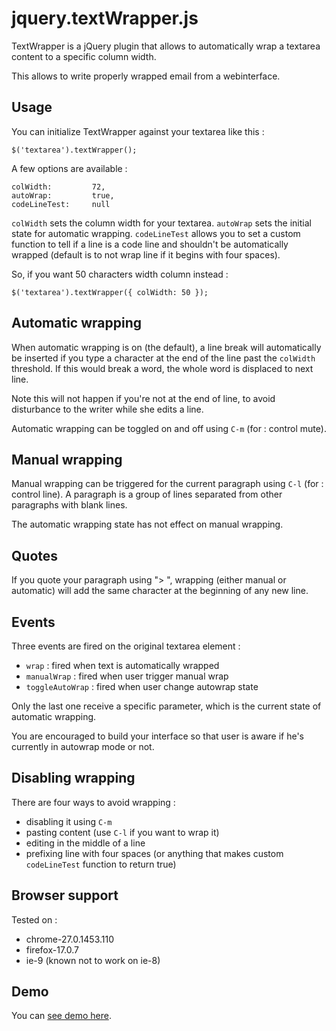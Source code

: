 # jquery.textWrapper.js

TextWrapper is a jQuery plugin that allows to automatically wrap a 
textarea content to a specific column width. 

This allows to write properly wrapped email from a webinterface.


## Usage

You can initialize TextWrapper against your textarea like this :

    $('textarea').textWrapper();

A few options are available :

    colWidth:         72,
    autoWrap:         true,
    codeLineTest:     null

`colWidth` sets the column width for your textarea. `autoWrap` sets the 
initial state for automatic wrapping. `codeLineTest` allows you to set 
a custom function to tell if a line is a code line and shouldn't be 
automatically wrapped (default is to not wrap line if it begins with 
four spaces).

So, if you want 50 characters width column instead :

    $('textarea').textWrapper({ colWidth: 50 });


## Automatic wrapping

When automatic wrapping is on (the default), a line break will 
automatically be inserted if you type a character at the end of the 
line past the `colWidth` threshold. If this would break a word, the 
whole word is displaced to next line.

Note this will not happen if you're not at the end of line, to avoid 
disturbance to the writer while she edits a line.

Automatic wrapping can be toggled on and off using `C-m` (for : control
mute).


## Manual wrapping

Manual wrapping can be triggered for the current paragraph using `C-l` 
(for : control line). A paragraph is a group of lines separated from 
other paragraphs with blank lines.

The automatic wrapping state has not effect on manual wrapping.


## Quotes

If you quote your paragraph using "> ", wrapping (either manual or
automatic) will add the same character at the beginning of any new
line.


## Events

Three events are fired on the original textarea element :

* `wrap` : fired when text is automatically wrapped
* `manualWrap` : fired when user trigger manual wrap
* `toggleAutoWrap` : fired when user change autowrap state

Only the last one receive a specific parameter, which is the current 
state of automatic wrapping.

You are encouraged to build your interface so that user is aware if 
he's currently in autowrap mode or not.


## Disabling wrapping

There are four ways to avoid wrapping :

* disabling it using `C-m`
* pasting content (use `C-l` if you want to wrap it)
* editing in the middle of a line
* prefixing line with four spaces (or anything that makes custom `codeLineTest` function to return true)


## Browser support

Tested on :

* chrome-27.0.1453.110
* firefox-17.0.7
* ie-9 (known not to work on ie-8)


## Demo

You can [see demo here](http://oelmekki.github.io/jquery.textWrapper.js/).
